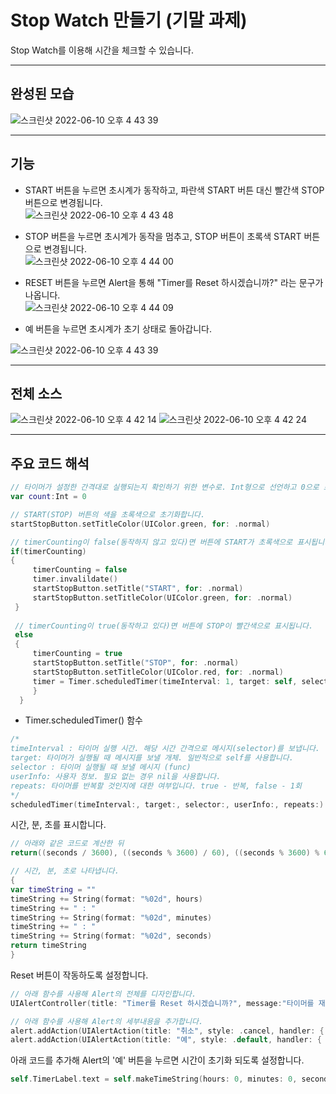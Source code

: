 # Stop Watch 만들기 (기말 과제)
Stop Watch를 이용해 시간을 체크할 수 있습니다.

---
## 완성된 모습
![스크린샷 2022-06-10 오후 4 43 39](https://user-images.githubusercontent.com/106981296/173396452-6ae8ee52-fc3a-475b-9406-b3c03203f2e6.png)

---
## 기능
* START 버튼을 누르면 초시계가 동작하고, 파란색 START 버튼 대신 빨간색 STOP 버튼으로 변경됩니다.  
![스크린샷 2022-06-10 오후 4 43 48](https://user-images.githubusercontent.com/106981296/173396930-69993b41-a630-4959-b02a-25023eff6f6e.png)  

* STOP 버튼을 누르면 초시계가 동작을 멈추고, STOP 버튼이 초록색 START 버튼으로 변경됩니다.  
 ![스크린샷 2022-06-10 오후 4 44 00](https://user-images.githubusercontent.com/106981296/173397523-228a9fcc-40f7-4174-9fd8-1ebd5973a276.png)

* RESET 버튼을 누르면 Alert을 통해 "Timer를 Reset 하시겠습니까?" 라는 문구가 나옵니다.  
![스크린샷 2022-06-10 오후 4 44 09](https://user-images.githubusercontent.com/106981296/173397979-1761dfe1-e7c5-4eaf-b9d2-878968550314.png)  

* 예 버튼을 누르면 초시계가 초기 상태로 돌아갑니다.  

![스크린샷 2022-06-10 오후 4 43 39](https://user-images.githubusercontent.com/106981296/173398413-0ddcfcb7-ae45-4624-8b6e-66a2d2816df6.png)

---
## 전체 소스
![스크린샷 2022-06-10 오후 4 42 14](https://user-images.githubusercontent.com/106981296/173398523-179aa6f3-ccb8-4dcc-ac42-ffbefbb5b92f.png)
![스크린샷 2022-06-10 오후 4 42 24](https://user-images.githubusercontent.com/106981296/173398557-fba95fe0-b1df-4910-8e47-6f84c8bcdc42.png)

---

## 주요 코드 해석

```SWIFT
// 타이머가 설정한 간격대로 실행되는지 확인하기 위한 변수로. Int형으로 선언하고 0으로 초기화 하였습니다.
var count:Int = 0
```

```SWIFT
// START(STOP) 버튼의 색을 초록색으로 초기화합니다.
startStopButton.setTitleColor(UIColor.green, for: .normal)
```

```SWIFT
// timerCounting이 false(동작하지 않고 있다)면 버튼에 START가 초록색으로 표시됩니다. 
if(timerCounting)
{
     timerCounting = false
     timer.invalildate()
     startStopButton.setTitle("START", for: .normal)
     startStopButton.setTitleColor(UIColor.green, for: .normal)
 }
 
 // timerCounting이 true(동작하고 있다)면 버튼에 STOP이 빨간색으로 표시됩니다.
 else
 {
     timerCounting = true
     startStopButton.setTitle("STOP", for: .normal)
     startStopButton.setTitleColor(UIColor.red, for: .normal)
     timer = Timer.scheduledTimer(timeInterval: 1, target: self, selector: #selector(timerCounter), userInfo: nil, repeats: true)
     }
  }
```

* Timer.scheduledTimer() 함수
```SWIFT
/* 
timeInterval : 타이머 실행 시간. 해당 시간 간격으로 메시지(selector)를 보냅니다.
target: 타이머가 실행될 때 메시지를 보낼 개체. 일반적으로 self를 사용합니다.
selector : 타이머 실행될 때 보낼 메시지 (func)
userInfo: 사용자 정보. 필요 없는 경우 nil을 사용합니다.
repeats: 타이머를 반복할 것인지에 대한 여부입니다. true - 반복, false - 1회
*/
scheduledTimer(timeInterval:, target:, selector:, userInfo:, repeats:)
```

시간, 분, 초를 표시합니다.
```SWIFT
// 아래와 같은 코드로 계산한 뒤
return((seconds / 3600), ((seconds % 3600) / 60), ((seconds % 3600) % 60))

// 시간, 분, 초로 나타냅니다.
{
var timeString = ""
timeString += String(format: "%02d", hours)
timeString += " : "
timeString += String(format: "%02d", minutes)
timeString += " : "
timeString += String(format: "%02d", seconds)
return timeString
}
```
Reset 버튼이 작동하도록 설정합니다.
```SWIFT
// 아래 함수를 사용해 Alert의 전체를 디자인합니다.
UIAlertController(title: "Timer를 Reset 하시겠습니까?", message:"타이머를 재설정 하시겠습니까?", preferredStyle: alert)

// 아래 함수를 사용해 Alert의 세부내용을 추가합니다.
alert.addAction(UIAlertAction(title: "취소", style: .cancel, handler: { (_) in)}
alert.addAction(UIAlertAction(title: "예", style: .default, handler: { (_) in)}
```

아래 코드를 추가해 Alert의 '예' 버튼을 누르면 시간이 초기화 되도록 설정합니다.
```SWIFT
self.TimerLabel.text = self.makeTimeString(hours: 0, minutes: 0, seconds: 0)
```
